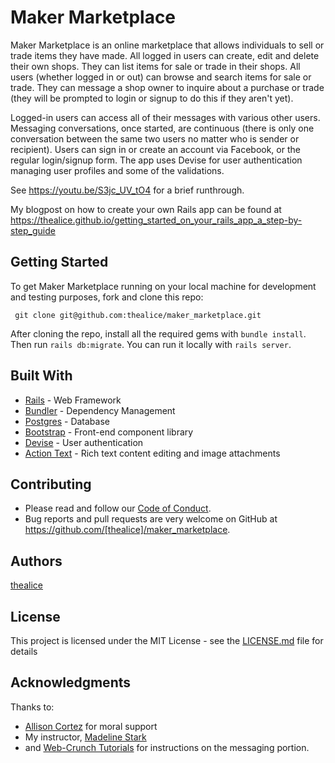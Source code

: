 # Maker Marketplace

Maker Marketplace is an online marketplace that allows individuals to sell or trade items they have made. All logged in users can create, edit and delete their own shops. They can list items for sale or trade in their shops. All users (whether logged in or out) can browse and search items for sale or trade. They can message a shop owner to inquire about a purchase or trade (they will be prompted to login or signup to do this if they aren't yet). 

Logged-in users can access all of their messages with various other users. Messaging conversations, once started, are continuous (there is only one conversation between the same two users no matter who is sender or recipient). Users can sign in or create an account via Facebook, or the regular login/signup form. The app uses Devise for user authentication managing user profiles and some of the validations.

See https://youtu.be/S3jc_UV_tO4 for a brief runthrough.

My blogpost on how to create your own Rails app can be found at https://thealice.github.io/getting_started_on_your_rails_app_a_step-by-step_guide

## Getting Started

To get Maker Marketplace running on your local machine for development and testing purposes, fork and clone this repo:

 ```
  git clone git@github.com:thealice/maker_marketplace.git

```
 After cloning the repo, install all the required gems with `bundle install`.
 Then run `rails db:migrate`.
 You can run it locally with `rails server`.

## Built With

* [Rails](https://rubyonrails.org/) - Web Framework
* [Bundler](https://bundler.io/) - Dependency Management
* [Postgres](https://www.postgresql.org/) - Database
* [Bootstrap](https://getbootstrap.com/) - Front-end component library
* [Devise](https://github.com/heartcombo/devise) - User authentication
* [Action Text](https://github.com/rails/rails/tree/v6.0.0.rc1/actiontext) - Rich text content editing and image attachments

## Contributing

* Please read and follow our [Code of Conduct](CODE-OF-CONDUCT.md).
* Bug reports and pull requests are very welcome on GitHub at https://github.com/[thealice]/maker_marketplace. 

## Authors

[thealice](https://github.com/thealice)

## License

This project is licensed under the MIT License - see the [LICENSE.md](LICENSE.md) file for details

## Acknowledgments

Thanks to: 
* [Allison Cortez](https://github.com/allisoncortez) for moral support
* My instructor, [Madeline Stark](https://github.com/Madeline-Stark)
* and [Web-Crunch Tutorials](https://web-crunch.com) for instructions on the messaging portion.
